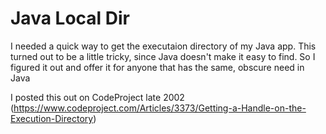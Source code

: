 # Java Local Dir
I needed a quick way to get the executaion directory of my Java app. This turned out to be a little tricky, since Java doesn't make it easy to find.
So I figured it out and offer it for anyone that has the same, obscure need in Java

I posted this out on CodeProject late 2002 (https://www.codeproject.com/Articles/3373/Getting-a-Handle-on-the-Execution-Directory)
